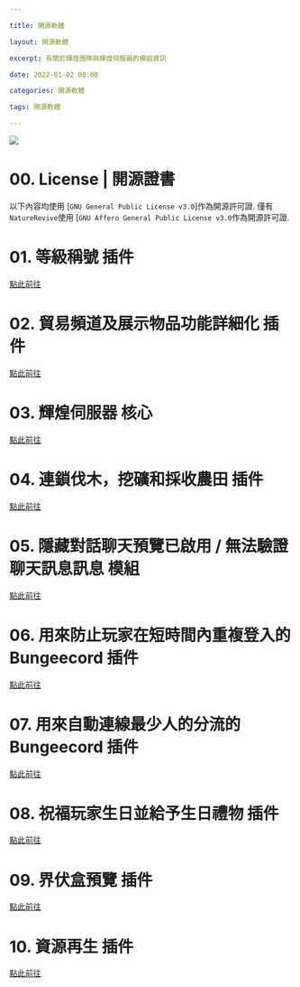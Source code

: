 ```yaml
---

title: 開源軟體

layout: 開源軟體

excerpt: 有關於輝煌團隊與輝煌伺服器的模組資訊

date: 2022-01-02 00:00

categories: 開源軟體

tags: 開源軟體

---
```



![](https://media.discordapp.net/attachments/596718421966716928/971190210928992267/AddText_05-04-06.36.35.png)

# 00. License | 開源證書
以下內容均使用 [`GNU General Public License v3.0`]作為開源許可證.
僅有` NatureRevive `使用 [` GNU Affero General Public License v3.0 `作為開源許可證.

# 01. 等級稱號 插件

[點此前往](https://github.com/BrilliantServer/RankPlugin)

# 02. 貿易頻道及展示物品功能詳細化 插件

[點此前往](https://github.com/BrilliantServer/TestSender)

# 03. 輝煌伺服器 核心

[點此前往](https://github.com/BrilliantServer/BrilliantCore)

# 04. 連鎖伐木，挖礦和採收農田 插件

[點此前往](https://github.com/BrilliantServer/SuperHarvest)

# 05. 隱藏對話聊天預覽已啟用 / 無法驗證聊天訊息訊息 模組

[點此前往](https://github.com/BrilliantServer/HideChatPreviewNotifications/)

# 06. 用來防止玩家在短時間內重複登入的 Bungeecord 插件

[點此前往](https://github.com/BrilliantServer/BrilliantAntiBot)

# 07. 用來自動連線最少人的分流的 Bungeecord 插件

[點此前往](https://github.com/BrilliantServer/ConnectBestServer)

# 08. 祝福玩家生日並給予生日禮物 插件

[點此前往](https://github.com/BrilliantServer/BirthdayPlugin)

# 09. 界伏盒預覽 插件

[點此前往](https://github.com/BrilliantServer/ShulkerBoxPreview)


# 10. 資源再生 插件

[點此前往](https://github.com/BrilliantServer/NatureRevive)
